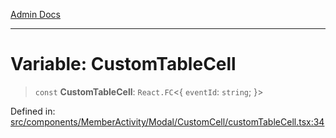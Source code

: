 [Admin Docs](/)

---

# Variable: CustomTableCell

> `const` **CustomTableCell**: `React.FC`\<\{ `eventId`: `string`; \}\>

Defined in: [src/components/MemberActivity/Modal/CustomCell/customTableCell.tsx:34](https://github.com/PalisadoesFoundation/talawa-admin/blob/main/src/components/MemberActivity/Modal/CustomCell/customTableCell.tsx#L34)
